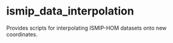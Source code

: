 # ismip_data_interpolation
Provides scripts for interpolating ISMIP-HOM datasets onto new coordinates.
